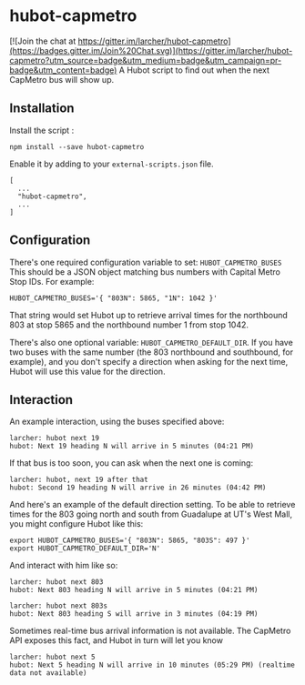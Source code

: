# hubot-capmetro

[![Join the chat at https://gitter.im/larcher/hubot-capmetro](https://badges.gitter.im/Join%20Chat.svg)](https://gitter.im/larcher/hubot-capmetro?utm_source=badge&utm_medium=badge&utm_campaign=pr-badge&utm_content=badge)
A Hubot script to find out when the next CapMetro bus will show up.

## Installation

Install the script : 

    npm install --save hubot-capmetro

Enable it by adding to your `external-scripts.json` file.

    [
      ...
      "hubot-capmetro",
      ...
    ]

## Configuration

There's one required configuration variable to set: `HUBOT_CAPMETRO_BUSES`
This should be a JSON object matching bus numbers with Capital Metro Stop IDs. For example: 

    HUBOT_CAPMETRO_BUSES='{ "803N": 5865, "1N": 1042 }'

That string would set Hubot up to retrieve arrival times for the northbound 803 at stop 5865 and the northbound number 1 from stop 1042.

There's also one optional variable: `HUBOT_CAPMETRO_DEFAULT_DIR`.  If you have
two buses with the same number (the 803 northbound and southbound, for example), 
and you don't specify a direction when asking for the next time, Hubot will use
this value for the direction.


## Interaction

An example interaction, using the buses specified above:

    larcher: hubot next 19
    hubot: Next 19 heading N will arrive in 5 minutes (04:21 PM)

If that bus is too soon, you can ask when the next one is coming:

    larcher: hubot, next 19 after that
    hubot: Second 19 heading N will arrive in 26 minutes (04:42 PM)

And here's an example of the default direction setting.  To be able to retrieve
times for the 803 going north and south from Guadalupe at UT's West Mall, you
might configure Hubot like this:

    export HUBOT_CAPMETRO_BUSES='{ "803N": 5865, "803S": 497 }'
    export HUBOT_CAPMETRO_DEFAULT_DIR='N'

And interact with him like so:

    larcher: hubot next 803
    hubot: Next 803 heading N will arrive in 5 minutes (04:21 PM)

    larcher: hubot next 803s
    hubot: Next 803 heading S will arrive in 3 minutes (04:19 PM)

Sometimes real-time bus arrival information is  not available.  The CapMetro API exposes this fact, and Hubot in turn will let you know 

    larcher: hubot next 5 
    hubot: Next 5 heading N will arrive in 10 minutes (05:29 PM) (realtime data not available)

